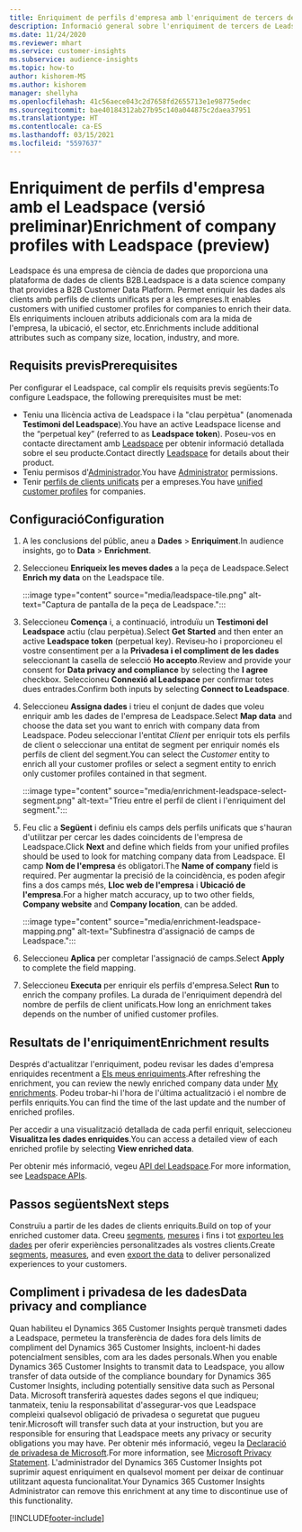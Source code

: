 ```yaml
---
title: Enriquiment de perfils d'empresa amb l'enriquiment de tercers de Leadspace
description: Informació general sobre l'enriquiment de tercers de Leadspace.
ms.date: 11/24/2020
ms.reviewer: mhart
ms.service: customer-insights
ms.subservice: audience-insights
ms.topic: how-to
author: kishorem-MS
ms.author: kishorem
manager: shellyha
ms.openlocfilehash: 41c56aece043c2d7658fd2655713e1e98775edec
ms.sourcegitcommit: bae40184312ab27b95c140a044875c2daea37951
ms.translationtype: HT
ms.contentlocale: ca-ES
ms.lasthandoff: 03/15/2021
ms.locfileid: "5597637"
---
```

# <a name="enrichment-of-company-profiles-with-leadspace-preview"></a><span data-ttu-id="dd416-103">Enriquiment de perfils d'empresa amb el Leadspace (versió preliminar)</span><span class="sxs-lookup"><span data-stu-id="dd416-103">Enrichment of company profiles with Leadspace (preview)</span></span>

<span data-ttu-id="dd416-104">Leadspace és una empresa de ciència de dades que proporciona una plataforma de dades de clients B2B.</span><span class="sxs-lookup"><span data-stu-id="dd416-104">Leadspace is a data science company that provides a B2B Customer Data Platform.</span></span> <span data-ttu-id="dd416-105">Permet enriquir les dades als clients amb perfils de clients unificats per a les empreses.</span><span class="sxs-lookup"><span data-stu-id="dd416-105">It enables customers with unified customer profiles for companies to enrich their data.</span></span> <span data-ttu-id="dd416-106">Els enriquiments inclouen atributs addicionals com ara la mida de l'empresa, la ubicació, el sector, etc.</span><span class="sxs-lookup"><span data-stu-id="dd416-106">Enrichments include additional attributes such as company size, location, industry, and more.</span></span>

## <a name="prerequisites"></a><span data-ttu-id="dd416-107">Requisits previs</span><span class="sxs-lookup"><span data-stu-id="dd416-107">Prerequisites</span></span>

<span data-ttu-id="dd416-108">Per configurar el Leadspace, cal complir els requisits previs següents:</span><span class="sxs-lookup"><span data-stu-id="dd416-108">To configure Leadspace, the following prerequisites must be met:</span></span>

- <span data-ttu-id="dd416-109">Teniu una llicència activa de Leadspace i la "clau perpètua" (anomenada **Testimoni del Leadspace**).</span><span class="sxs-lookup"><span data-stu-id="dd416-109">You have an active Leadspace license and the “perpetual key” (referred to as **Leadspace token**).</span></span> <span data-ttu-id="dd416-110">Poseu-vos en contacte directament amb [Leadspace](https://www.leadspace.com/products/leadspace-on-demand/) per obtenir informació detallada sobre el seu producte.</span><span class="sxs-lookup"><span data-stu-id="dd416-110">Contact directly [Leadspace](https://www.leadspace.com/products/leadspace-on-demand/) for details about their product.</span></span>
- <span data-ttu-id="dd416-111">Teniu permisos d'[Administrador](permissions.md#administrator).</span><span class="sxs-lookup"><span data-stu-id="dd416-111">You have [Administrator](permissions.md#administrator) permissions.</span></span>
- <span data-ttu-id="dd416-112">Tenir [perfils de clients unificats](customer-profiles.md) per a empreses.</span><span class="sxs-lookup"><span data-stu-id="dd416-112">You have [unified customer profiles](customer-profiles.md) for companies.</span></span>

## <a name="configuration"></a><span data-ttu-id="dd416-113">Configuració</span><span class="sxs-lookup"><span data-stu-id="dd416-113">Configuration</span></span>

1. <span data-ttu-id="dd416-114">A les conclusions del públic, aneu a **Dades** > **Enriquiment**.</span><span class="sxs-lookup"><span data-stu-id="dd416-114">In audience insights, go to **Data** > **Enrichment**.</span></span>

1. <span data-ttu-id="dd416-115">Seleccioneu **Enriqueix les meves dades** a la peça de Leadspace.</span><span class="sxs-lookup"><span data-stu-id="dd416-115">Select **Enrich my data** on the Leadspace tile.</span></span>

   :::image type="content" source="media/leadspace-tile.png" alt-text="Captura de pantalla de la peça de Leadspace.":::

1. <span data-ttu-id="dd416-117">Seleccioneu **Comença** i, a continuació, introduïu un **Testimoni del Leadspace** actiu (clau perpètua).</span><span class="sxs-lookup"><span data-stu-id="dd416-117">Select **Get Started** and then enter an active **Leadspace token** (perpetual key).</span></span> <span data-ttu-id="dd416-118">Reviseu-ho i proporcioneu el vostre consentiment per a la **Privadesa i el compliment de les dades** seleccionant la casella de selecció **Ho accepto**.</span><span class="sxs-lookup"><span data-stu-id="dd416-118">Review and provide your consent for **Data privacy and compliance** by selecting the **I agree** checkbox.</span></span> <span data-ttu-id="dd416-119">Seleccioneu **Connexió al Leadspace** per confirmar totes dues entrades.</span><span class="sxs-lookup"><span data-stu-id="dd416-119">Confirm both inputs by selecting **Connect to Leadspace**.</span></span>

1. <span data-ttu-id="dd416-120">Seleccioneu **Assigna dades** i trieu el conjunt de dades que voleu enriquir amb les dades de l'empresa de Leadspace.</span><span class="sxs-lookup"><span data-stu-id="dd416-120">Select **Map data** and choose the data set you want to enrich with company data from Leadspace.</span></span> <span data-ttu-id="dd416-121">Podeu seleccionar l'entitat *Client* per enriquir tots els perfils de client o seleccionar una entitat de segment per enriquir només els perfils de client del segment.</span><span class="sxs-lookup"><span data-stu-id="dd416-121">You can select the *Customer* entity to enrich all your customer profiles or select a segment entity to enrich only customer profiles contained in that segment.</span></span>

   :::image type="content" source="media/enrichment-leadspace-select-segment.png" alt-text="Trieu entre el perfil de client i l'enriquiment del segment.":::

1. <span data-ttu-id="dd416-123">Feu clic a **Següent** i definiu els camps dels perfils unificats que s'hauran d'utilitzar per cercar les dades coincidents de l'empresa de Leadspace.</span><span class="sxs-lookup"><span data-stu-id="dd416-123">Click **Next** and define which fields from your unified profiles should be used to look for matching company data from Leadspace.</span></span> <span data-ttu-id="dd416-124">El camp **Nom de l'empresa** és obligatori.</span><span class="sxs-lookup"><span data-stu-id="dd416-124">The **Name of company** field is required.</span></span> <span data-ttu-id="dd416-125">Per augmentar la precisió de la coincidència, es poden afegir fins a dos camps més, **Lloc web de l'empresa** i **Ubicació de l'empresa**.</span><span class="sxs-lookup"><span data-stu-id="dd416-125">For a higher match accuracy, up to two other fields, **Company website** and **Company location**, can be added.</span></span>

   :::image type="content" source="media/enrichment-leadspace-mapping.png" alt-text="Subfinestra d'assignació de camps de Leadspace.":::
   
1. <span data-ttu-id="dd416-127">Seleccioneu **Aplica** per completar l'assignació de camps.</span><span class="sxs-lookup"><span data-stu-id="dd416-127">Select **Apply** to complete the field mapping.</span></span>

1. <span data-ttu-id="dd416-128">Seleccioneu **Executa** per enriquir els perfils d'empresa.</span><span class="sxs-lookup"><span data-stu-id="dd416-128">Select **Run** to enrich the company profiles.</span></span> <span data-ttu-id="dd416-129">La durada de l'enriquiment dependrà del nombre de perfils de client unificats.</span><span class="sxs-lookup"><span data-stu-id="dd416-129">How long an enrichment takes depends on the number of unified customer profiles.</span></span>

## <a name="enrichment-results"></a><span data-ttu-id="dd416-130">Resultats de l'enriquiment</span><span class="sxs-lookup"><span data-stu-id="dd416-130">Enrichment results</span></span>

<span data-ttu-id="dd416-131">Després d'actualitzar l'enriquiment, podeu revisar les dades d'empresa enriquides recentment a [Els meus enriquiments](enrichment-hub.md).</span><span class="sxs-lookup"><span data-stu-id="dd416-131">After refreshing the enrichment, you can review the newly enriched company data under [My enrichments](enrichment-hub.md).</span></span> <span data-ttu-id="dd416-132">Podeu trobar-hi l'hora de l'última actualització i el nombre de perfils enriquits.</span><span class="sxs-lookup"><span data-stu-id="dd416-132">You can find the time of the last update and the number of enriched profiles.</span></span>

<span data-ttu-id="dd416-133">Per accedir a una visualització detallada de cada perfil enriquit, seleccioneu **Visualitza les dades enriquides**.</span><span class="sxs-lookup"><span data-stu-id="dd416-133">You can access a detailed view of each enriched profile by selecting **View enriched data**.</span></span>

<span data-ttu-id="dd416-134">Per obtenir més informació, vegeu [API del Leadspace](https://support.leadspace.com/hc/en-us/sections/201997649-API).</span><span class="sxs-lookup"><span data-stu-id="dd416-134">For more information, see [Leadspace APIs](https://support.leadspace.com/hc/en-us/sections/201997649-API).</span></span>

## <a name="next-steps"></a><span data-ttu-id="dd416-135">Passos següents</span><span class="sxs-lookup"><span data-stu-id="dd416-135">Next steps</span></span>

<span data-ttu-id="dd416-136">Construïu a partir de les dades de clients enriquits.</span><span class="sxs-lookup"><span data-stu-id="dd416-136">Build on top of your enriched customer data.</span></span> <span data-ttu-id="dd416-137">Creeu [segments](segments.md), [mesures](measures.md) i fins i tot [exporteu les dades](export-destinations.md) per oferir experiències personalitzades als vostres clients.</span><span class="sxs-lookup"><span data-stu-id="dd416-137">Create [segments](segments.md), [measures](measures.md), and even [export the data](export-destinations.md) to deliver personalized experiences to your customers.</span></span>

## <a name="data-privacy-and-compliance"></a><span data-ttu-id="dd416-138">Compliment i privadesa de les dades</span><span class="sxs-lookup"><span data-stu-id="dd416-138">Data privacy and compliance</span></span>

<span data-ttu-id="dd416-139">Quan habiliteu el Dynamics 365 Customer Insights perquè transmeti dades a Leadspace, permeteu la transferència de dades fora dels límits de compliment del Dynamics 365 Customer Insights, incloent-hi dades potencialment sensibles, com ara les dades personals.</span><span class="sxs-lookup"><span data-stu-id="dd416-139">When you enable Dynamics 365 Customer Insights to transmit data to Leadspace, you allow transfer of data outside of the compliance boundary for Dynamics 365 Customer Insights, including potentially sensitive data such as Personal Data.</span></span> <span data-ttu-id="dd416-140">Microsoft transferirà aquestes dades segons el que indiqueu; tanmateix, teniu la responsabilitat d'assegurar-vos que Leadspace compleixi qualsevol obligació de privadesa o seguretat que pugueu tenir.</span><span class="sxs-lookup"><span data-stu-id="dd416-140">Microsoft will transfer such data at your instruction, but you are responsible for ensuring that Leadspace meets any privacy or security obligations you may have.</span></span> <span data-ttu-id="dd416-141">Per obtenir més informació, vegeu la [Declaració de privadesa de Microsoft](https://go.microsoft.com/fwlink/?linkid=396732).</span><span class="sxs-lookup"><span data-stu-id="dd416-141">For more information, see [Microsoft Privacy Statement](https://go.microsoft.com/fwlink/?linkid=396732).</span></span>
<span data-ttu-id="dd416-142">L'administrador del Dynamics 365 Customer Insights pot suprimir aquest enriquiment en qualsevol moment per deixar de continuar utilitzant aquesta funcionalitat.</span><span class="sxs-lookup"><span data-stu-id="dd416-142">Your Dynamics 365 Customer Insights Administrator can remove this enrichment at any time to discontinue use of this functionality.</span></span>


[!INCLUDE[footer-include](../includes/footer-banner.md)]